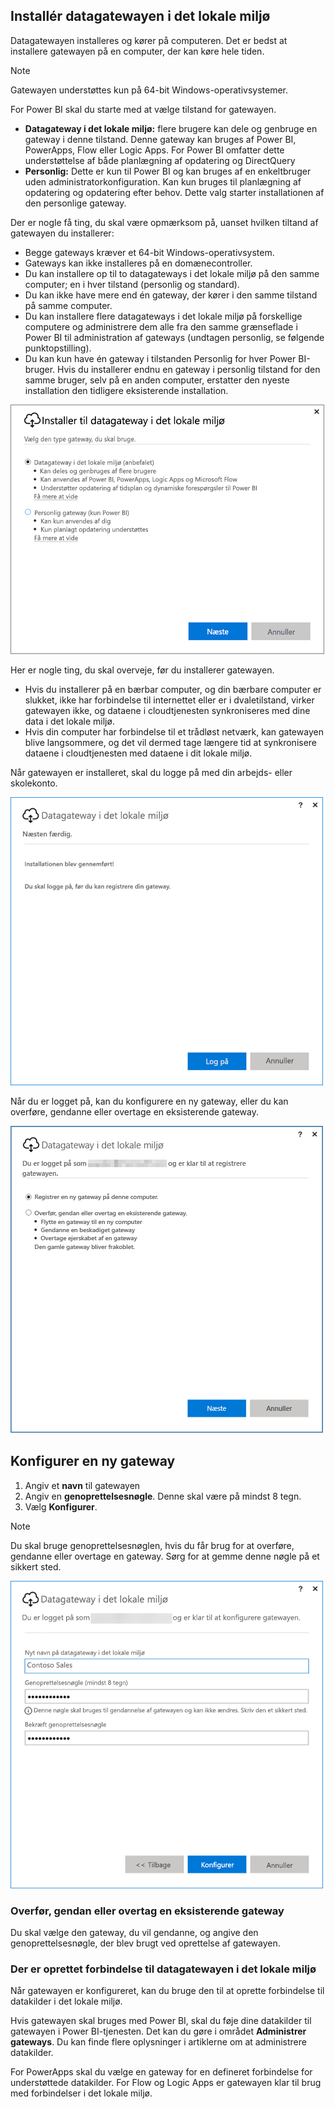 ## <a name="install-the-on-premises-data-gateway"></a>Installér datagatewayen i det lokale miljø
Datagatewayen installeres og kører på computeren. Det er bedst at installere gatewayen på en computer, der kan køre hele tiden.

> [!NOTE]
> Gatewayen understøttes kun på 64-bit Windows-operativsystemer.
> 
> 

For Power BI skal du starte med at vælge tilstand for gatewayen.

* **Datagateway i det lokale miljø:** flere brugere kan dele og genbruge en gateway i denne tilstand. Denne gateway kan bruges af Power BI, PowerApps, Flow eller Logic Apps. For Power BI omfatter dette understøttelse af både planlægning af opdatering og DirectQuery
* **Personlig:** Dette er kun til Power BI og kan bruges af en enkeltbruger uden administratorkonfiguration. Kan kun bruges til planlægning af opdatering og opdatering efter behov. Dette valg starter installationen af den personlige gateway.

Der er nogle få ting, du skal være opmærksom på, uanset hvilken tiltand af gatewayen du installerer:

* Begge gateways kræver et 64-bit Windows-operativsystem.
* Gateways kan ikke installeres på en domænecontroller.
* Du kan installere op til to datagateways i det lokale miljø på den samme computer; en i hver tilstand (personlig og standard). 
* Du kan ikke have mere end én gateway, der kører i den samme tilstand på samme computer.
* Du kan installere flere datagateways i det lokale miljø på forskellige computere og administrere dem alle fra den samme grænseflade i Power BI til administration af gateways (undtagen personlig, se følgende punktopstilling).
* Du kan kun have én gateway i tilstanden Personlig for hver Power BI-bruger. Hvis du installerer endnu en gateway i personlig tilstand for den samme bruger, selv på en anden computer, erstatter den nyeste installation den tidligere eksisterende installation.

![On-prem-data-gateway-install-powerbi](./media/gateway-onprem-install-include/on-prem-data-gateway-install-powerbi.png)

Her er nogle ting, du skal overveje, før du installerer gatewayen.

* Hvis du installerer på en bærbar computer, og din bærbare computer er slukket, ikke har forbindelse til internettet eller er i dvaletilstand, virker gatewayen ikke, og dataene i cloudtjenesten synkroniseres med dine data i det lokale miljø.
* Hvis din computer har forbindelse til et trådløst netværk, kan gatewayen blive langsommere, og det vil dermed tage længere tid at synkronisere dataene i cloudtjenesten med dataene i dit lokale miljø.

Når gatewayen er installeret, skal du logge på med din arbejds- eller skolekonto.

![On-prem-data-gateway-install-signin](./media/gateway-onprem-install-include/on-prem-data-gateway-install-signin.png)

Når du er logget på, kan du konfigurere en ny gateway, eller du kan overføre, gendanne eller overtage en eksisterende gateway.

![On-prem-data-gateway-install-register-recovery](./media/gateway-onprem-install-include/on-prem-data-gateway-install-register-recovery.png)

## <a name="configure-a-new-gateway"></a>Konfigurer en ny gateway
1. Angiv et **navn** til gatewayen
2. Angiv en **genoprettelsesnøgle**. Denne skal være på mindst 8 tegn.
3. Vælg **Konfigurer**.

> [!NOTE]
> Du skal bruge genoprettelsesnøglen, hvis du får brug for at overføre, gendanne eller overtage en gateway. Sørg for at gemme denne nøgle på et sikkert sted.
> 
> 

![On-prem-data-gateway-install-recovery](./media/gateway-onprem-install-include/on-prem-data-gateway-install-recovery.png)

### <a name="migrate-restore-or-take-over-an-existing-gateway"></a>Overfør, gendan eller overtag en eksisterende gateway
Du skal vælge den gateway, du vil gendanne, og angive den genoprettelsesnøgle, der blev brugt ved oprettelse af gatewayen.

### <a name="on-premises-data-gateway-connected"></a>Der er oprettet forbindelse til datagatewayen i det lokale miljø
Når gatewayen er konfigureret, kan du bruge den til at oprette forbindelse til datakilder i det lokale miljø.

Hvis gatewayen skal bruges med Power BI, skal du føje dine datakilder til gatewayen i Power BI-tjenesten. Det kan du gøre i området **Administrer gateways**. Du kan finde flere oplysninger i artiklerne om at administrere datakilder.

For PowerApps skal du vælge en gateway for en defineret forbindelse for understøttede datakilder. For Flow og Logic Apps er gatewayen klar til brug med forbindelser i det lokale miljø.


